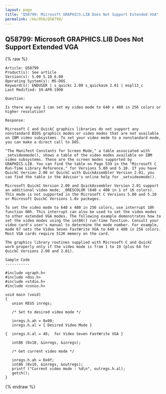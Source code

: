 ```yaml
---
layout: page
title: "Q58799: Microsoft GRAPHICS.LIB Does Not Support Extended VGA"
permalink: /kb/058/Q58799/
---
```


## Q58799: Microsoft GRAPHICS.LIB Does Not Support Extended VGA

{% raw %}

	Article: Q58799
	Product(s): See article
	Version(s): 5.00 5.10 6.00
	Operating System(s): MS-DOS
	Keyword(s): ENDUSER | s_quickc 2.00 s_quickasm 2.01 | mspl13_c
	Last Modified: 19-APR-1990
	
	Question:
	
	Is there any way I can set my video mode to 640 x 480 in 256 colors or
	higher resolution?
	
	Response:
	
	Microsoft C and QuickC graphics libraries do not support any
	nonstandard BIOS graphics modes or video modes that are not available
	on IBM video subsystems. To set your video mode to a nonstandard mode,
	you can make a direct call to DOS.
	
	"The Manifest Constants for Screen Mode," a table associated with
	_setvideomode(), shows a table of the video modes available on IBM
	video subsystems. These are the screen modes supported by
	GRAPHICS.LIB. You can find the table on Page 539 in the "Microsoft C
	Run-Time Library Reference," for Versions 5.00 and 5.10. If you have
	QuickC Version 2.00 or QuickC with QuickAssembler Version 2.01, you
	can find the table in the Advisor's online help for _setvideomode().
	
	Microsoft QuickC Version 2.00 and QuickAssembler Version 2.01 support
	an additional video mode, _ORESCOLOR (640 x 400 in 1 of 16 colors).
	This mode is not supported in the Microsoft C Versions 5.00 and 5.10
	or Microsoft QuickC Versions 1.0x packages.
	
	To set the video mode to 640 x 480 in 256 colors, use interrupt 10h
	function 00h. This interrupt can also be used to set the video modes
	to other extended VGA modes. The following example demonstrates how to
	set the video modes using the int86() run-time function. Consult your
	video card's user's manual to determine the mode number. For example,
	mode 67 sets the Video Seven FastWrite VGA to 640 x 480 in 256 colors.
	Most VGA cards require 512K memory on the card.
	
	The graphics library routines supplied with Microsoft C and QuickC
	work properly only if the video mode is from 1 to 19 (plus 64 for
	QuickC Versions 2.00 and 2.01).
	
	Sample Code
	-----------
	
	#include <graph.h>
	#include <dos.h>
	#include <stdio.h>
	#include <conio.h>
	
	void main (void)
	{
	   union REGS inregs;
	
	   /* Set to desired video mode */
	
	   inregs.h.ah = 0x00;
	   inregs.h.al = { Desired Video Mode }
	
	{  inregs.h.al = 40;  for Video Seven FastWrite VGA }
	
	   int86 (0x10, &inregs, &inregs);
	
	   /* Get current video mode */
	
	   inregs.h.ah = 0x0f;
	   int86 (0x10, &inregs, &outregs);
	   printf ("Current video mode : %d\n", outregs.h.al);
	   getch();
	}

{% endraw %}
